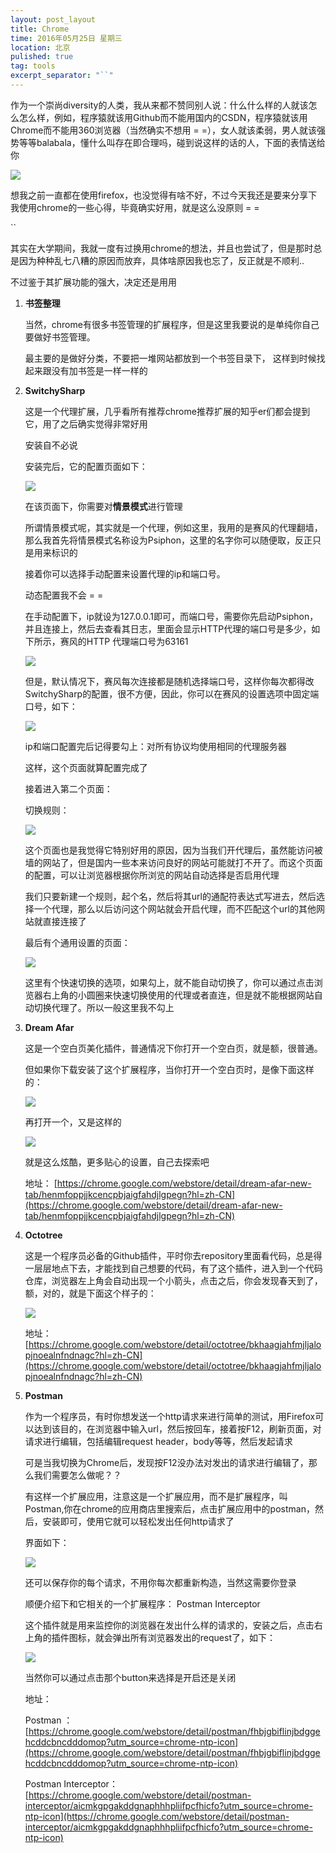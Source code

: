 ```yaml
---
layout: post_layout
title: Chrome
time: 2016年05月25日 星期三
location: 北京
pulished: true
tag: tools
excerpt_separator: "``"
---
```


作为一个崇尚diversity的人类，我从来都不赞同别人说：什么什么样的人就该怎么怎么样，例如，程序猿就该用Github而不能用国内的CSDN，程序猿就该用Chrome而不能用360浏览器（当然确实不想用 = =），女人就该柔弱，男人就该强势等等balabala，懂什么叫存在即合理吗，碰到说这样的话的人，下面的表情送给你

![]({{site.pictureurl}}15.jpg?raw=true)

想我之前一直都在使用firefox，也没觉得有啥不好，不过今天我还是要来分享下我使用chrome的一些心得，毕竟确实好用，就是这么没原则 = =

``

其实在大学期间，我就一度有过换用chrome的想法，并且也尝试了，但是那时总是因为种种乱七八糟的原因而放弃，具体啥原因我也忘了，反正就是不顺利..

不过鉴于其扩展功能的强大，决定还是用用

1. **书签整理**

	当然，chrome有很多书签管理的扩展程序，但是这里我要说的是单纯你自己要做好书签管理。

	最主要的是做好分类，不要把一堆网站都放到一个书签目录下， 这样到时候找起来跟没有加书签是一样一样的

2. **SwitchySharp**

	这是一个代理扩展，几乎看所有推荐chrome推荐扩展的知乎er们都会提到它，用了之后确实觉得非常好用

	安装自不必说

	安装完后，它的配置页面如下：

	![]({{site.pictureurl}}16.jpg?raw=true)

	在该页面下，你需要对**情景模式**进行管理

	所谓情景模式呢，其实就是一个代理，例如这里，我用的是赛风的代理翻墙，那么我首先将情景模式名称设为Psiphon，这里的名字你可以随便取，反正只是用来标识的

	接着你可以选择手动配置来设置代理的ip和端口号。

	动态配置我不会 = =

	在手动配置下，ip就设为127.0.0.1即可，而端口号，需要你先启动Psiphon，并且连接上，然后去查看其日志，里面会显示HTTP代理的端口号是多少，如下所示，赛风的HTTP 代理端口号为63161

	![]({{site.pictureurl}}17.jpg?raw=true)

	但是，默认情况下，赛风每次连接都是随机选择端口号，这样你每次都得改SwitchySharp的配置，很不方便，因此，你可以在赛风的设置选项中固定端口号，如下：

	![]({{site.pictureurl}}18.jpg?raw=true)

	ip和端口配置完后记得要勾上：对所有协议均使用相同的代理服务器

	这样，这个页面就算配置完成了

	接着进入第二个页面：

	切换规则：

	![]({{site.pictureurl}}19.jpg?raw=true)

	这个页面也是我觉得它特别好用的原因，因为当我们开代理后，虽然能访问被墙的网站了，但是国内一些本来访问良好的网站可能就打不开了。而这个页面的配置，可以让浏览器根据你所浏览的网站自动选择是否启用代理

	我们只要新建一个规则，起个名，然后将其url的通配符表达式写进去，然后选择一个代理，那么以后访问这个网站就会开启代理，而不匹配这个url的其他网站就直接连接了

	最后有个通用设置的页面：

	![]({{site.pictureurl}}20.jpg?raw=true)
	
	这里有个快速切换的选项，如果勾上，就不能自动切换了，你可以通过点击浏览器右上角的小圆圈来快速切换使用的代理或者直连，但是就不能根据网站自动切换代理了。所以一般这里我不勾上

3. **Dream Afar**
	
	这是一个空白页美化插件，普通情况下你打开一个空白页，就是额，很普通。

	但如果你下载安装了这个扩展程序，当你打开一个空白页时，是像下面这样的：

	![]({{site.pictureurl}}21.jpg?raw=true)

	再打开一个，又是这样的

	![]({{site.pictureurl}}22.jpg?raw=true)

	就是这么炫酷，更多贴心的设置，自己去探索吧

	地址：
	[https://chrome.google.com/webstore/detail/dream-afar-new-tab/henmfoppjjkcencpbjaigfahdjlgpegn?hl=zh-CN](https://chrome.google.com/webstore/detail/dream-afar-new-tab/henmfoppjjkcencpbjaigfahdjlgpegn?hl=zh-CN)

4. **Octotree**

	这是一个程序员必备的Github插件，平时你去repository里面看代码，总是得一层层地点下去，才能找到自己想要的代码，有了这个插件，进入到一个代码仓库，浏览器左上角会自动出现一个小箭头，点击之后，你会发现春天到了，额，对的，就是下面这个样子的：

	![]({{site.pictureurl}}23.jpg?raw=true)

	地址：
	[https://chrome.google.com/webstore/detail/octotree/bkhaagjahfmjljalopjnoealnfndnagc?hl=zh-CN](https://chrome.google.com/webstore/detail/octotree/bkhaagjahfmjljalopjnoealnfndnagc?hl=zh-CN)

5. **Postman**
	
	作为一个程序员，有时你想发送一个http请求来进行简单的测试，用Firefox可以达到该目的，在浏览器中输入url，然后按回车，接着按F12，刷新页面，对请求进行编辑，包括编辑request header，body等等，然后发起请求

	可是当我切换为Chrome后，发现按F12没办法对发出的请求进行编辑了，那么我们需要怎么做呢？？

	有这样一个扩展应用，注意这是一个扩展应用，而不是扩展程序，叫Postman,你在chrome的应用商店里搜索后，点击扩展应用中的postman，然后，安装即可，使用它就可以轻松发出任何http请求了

	界面如下：
	
	![]({{site.pictureurl}}24.jpg?raw=true)

	还可以保存你的每个请求，不用你每次都重新构造，当然这需要你登录

	顺便介绍下和它相关的一个扩展程序： Postman Interceptor

	这个插件就是用来监控你的浏览器在发出什么样的请求的，安装之后，点击右上角的插件图标，就会弹出所有浏览器发出的request了，如下：

	![]({{site.pictureurl}}25.jpg?raw=true)

	当然你可以通过点击那个button来选择是开启还是关闭

	地址：

	Postman ： [https://chrome.google.com/webstore/detail/postman/fhbjgbiflinjbdggehcddcbncdddomop?utm_source=chrome-ntp-icon](https://chrome.google.com/webstore/detail/postman/fhbjgbiflinjbdggehcddcbncdddomop?utm_source=chrome-ntp-icon)

	Postman Interceptor： [https://chrome.google.com/webstore/detail/postman-interceptor/aicmkgpgakddgnaphhhpliifpcfhicfo?utm_source=chrome-ntp-icon](https://chrome.google.com/webstore/detail/postman-interceptor/aicmkgpgakddgnaphhhpliifpcfhicfo?utm_source=chrome-ntp-icon)
